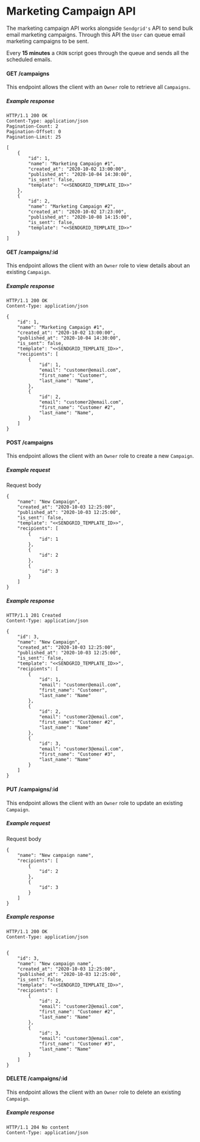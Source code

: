 # Marketing Campaign API

The marketing campaign API works alongside `Sendgrid's` API to send bulk email marketing campaigns. Through this API the `User` can queue email marketing campaigns to be sent.

Every **15 minutes** a `CRON` script goes through the queue and sends all the scheduled emails.

#### GET /campaigns

This endpoint allows the client with an `Owner` role to retrieve all `Campaigns`.

##### Example response

```
HTTP/1.1 200 OK
Content-Type: application/json
Pagination-Count: 2
Pagination-Offset: 0
Pagination-Limit: 25

[
	{
		"id": 1,
		"name": "Marketing Campaign #1",
		"created_at": "2020-10-02 13:00:00",
		"published_at": "2020-10-04 14:30:00",
		"is_sent": false,
		"template": "<<SENDGRID_TEMPLATE_ID>>"
	},
	{
		"id": 2,
		"name": "Marketing Campaign #2",
		"created_at": "2020-10-02 17:23:00",
		"published_at": "2020-10-08 14:15:00",
		"is_sent": false,
		"template": "<<SENDGRID_TEMPLATE_ID>>"
	}
]
```

#### GET /campaigns/:id

This endpoint allows the client with an `Owner` role to view details about an existing `Campaign`.

##### Example response

```
HTTP/1.1 200 OK
Content-Type: application/json

{
	"id": 1,
	"name": "Marketing Campaign #1",
	"created_at": "2020-10-02 13:00:00",
	"published_at": "2020-10-04 14:30:00",
	"is_sent": false,
	"template": "<<SENDGRID_TEMPLATE_ID>>",
	"recipients": [
		{
			"id": 1,
			"email": "customer@email.com",
			"first_name": "Customer",
			"last_name": "Name",
		},
		{
			"id": 2,
			"email": "customer2@email.com",
			"first_name": "Customer #2",
			"last_name": "Name",
		}
	]
}
```

#### POST /campaigns

This endpoint allows the client with an `Owner` role to create a new `Campaign`.

##### Example request

Request body
```
{
	"name": "New Campaign",
	"created_at": "2020-10-03 12:25:00",
	"published_at": "2020-10-03 12:25:00",
	"is_sent": false,
	"template": "<<SENDGRID_TEMPLATE_ID>>",
	"recipients": [
		{
			"id": 1
		},
		{
			"id": 2
		},
		{
			"id": 3
		}
	]
}
```


##### Example response

```
HTTP/1.1 201 Created
Content-Type: application/json

{
	"id": 3,
	"name": "New Campaign",
	"created_at": "2020-10-03 12:25:00",
	"published_at": "2020-10-03 12:25:00",
	"is_sent": false,
	"template": "<<SENDGRID_TEMPLATE_ID>>",
	"recipients": [
		{
			"id": 1,
			"email": "customer@email.com",
			"first_name": "Customer",
			"last_name": "Name"
		},
		{
			"id": 2,
			"email": "customer2@email.com",
			"first_name": "Customer #2",
			"last_name": "Name"
		},
		{
			"id": 3,
			"email": "customer3@email.com",
			"first_name": "Customer #3",
			"last_name": "Name"
		}
	]
}
```

#### PUT /campaigns/:id

This endpoint allows the client with an `Owner` role to update an existing `Campaign`.

##### Example request

Request body
```
{
	"name": "New campaign name",
	"recipients": [
		{
			"id": 2
		},
		{
			"id": 3
		}
	]
}
```

##### Example response

```
HTTP/1.1 200 OK
Content-Type: application/json


{
	"id": 3,
	"name": "New campaign name",
	"created_at": "2020-10-03 12:25:00",
	"published_at": "2020-10-03 12:25:00",
	"is_sent": false,
	"template": "<<SENDGRID_TEMPLATE_ID>>",
	"recipients": [
		{
			"id": 2,
			"email": "customer2@email.com",
			"first_name": "Customer #2",
			"last_name": "Name"
		},
		{
			"id": 3,
			"email": "customer3@email.com",
			"first_name": "Customer #3",
			"last_name": "Name"
		}
	]
}
```

#### DELETE /campaigns/:id

This endpoint allows the client with an `Owner` role to delete an existing `Campaign`.

##### Example response

```
HTTP/1.1 204 No content
Content-Type: application/json
```